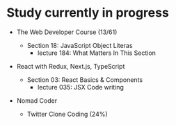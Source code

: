 # Study currently in progress

  - The Web Developer Course (13/61)
    - Section 18: JavaScript Object Literas
      - lecture 184: What Matters In This Section

  - React with Redux, Next.js, TypeScript
    - Section 03: React Basics & Components
      - lecture 035: JSX Code writing

  - Nomad Coder
    - Twitter Clone Coding (24%)
